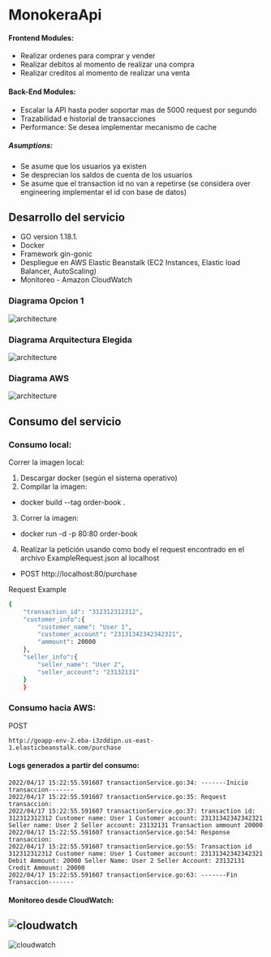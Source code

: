 # MonokeraApi

#### Frontend Modules:

* Realizar ordenes para comprar y vender
* Realizar debitos al momento de realizar una compra
* Realizar creditos al momento de realizar una venta


#### Back-End Modules: 

* Escalar la API hasta poder soportar mas de 5000 request por segundo 
* Trazabilidad e historial de transacciones
* Performance: Se desea implementar mecanismo de cache


##### Asumptions:

* Se asume que los usuarios ya existen
* Se desprecian los saldos de cuenta de los usuarios
* Se asume que el transaction id no van a repetirse (se considera over engineering implementar el id con base de datos)

## Desarrollo del servicio

* GO version 1.18.1.
* Docker
* Framework gin-gonic
* Despliegue en AWS Elastic Beanstalk (EC2 Instances, Elastic load Balancer, AutoScaling)
* Monitoreo - Amazon CloudWatch

### Diagrama Opcion 1
![architecture](https://github.com/fabiandroid10/sre/blob/master/Op1.jpeg)

### Diagrama Arquitectura Elegida
![architecture](https://github.com/fabiandroid10/sre/blob/master/DiagramArch.jpeg)

### Diagrama AWS
![architecture](https://github.com/fabiandroid10/sre/blob/master/DiagramAWS.jpeg)


## Consumo del servicio

### Consumo local:

Correr la imagen local: 

1. Descargar docker (según el sistema operativo)
2. Compilar la imagen: 
  - docker build --tag order-book .
3. Correr la imagen:
  - docker run -d -p 80:80 order-book 
4. Realizar la petición usando como body el request encontrado en el archivo ExampleRequest.json al localhost
  - POST http://localhost:80/purchase

Request Example
```bash
{
    "transaction_id": "312312312312",
    "customer_info":{
        "customer_name": "User 1",
        "customer_account": "23131342342342321",
        "ammount": 20000 
    },
    "seller_info":{
        "seller_name": "User 2",
        "seller_account": "23132131"
    }
    }
```


### Consumo hacia AWS:
POST
```
http://goapp-env-2.eba-i3zddipn.us-east-1.elasticbeanstalk.com/purchase
```

#### Logs generados a partir del consumo:

```
2022/04/17 15:22:55.591607 transactionService.go:34: -------Inicio transaccion-------
2022/04/17 15:22:55.591607 transactionService.go:35: Request transaccion: 
2022/04/17 15:22:55.591607 transactionService.go:37: transaction id: 312312312312 Customer name: User 1 Customer account: 23131342342342321 Seller name: User 2 Seller account: 23132131 Transaction ammount 20000
2022/04/17 15:22:55.591607 transactionService.go:54: Response transaccion: 
2022/04/17 15:22:55.591607 transactionService.go:55: Transaction id 312312312312 Customer name: User 1 Customer account: 23131342342342321 Debit Ammount: 20000 Seller Name: User 2 Seller Account: 23132131 Credit Ammount: 20000
2022/04/17 15:22:55.591607 transactionService.go:63: -------Fin Transaccion-------
```
#### Monitoreo desde CloudWatch:

![cloudwatch](https://github.com/fabiandroid10/sre/blob/master/CloudWatch.png)
----
![cloudwatch](https://github.com/fabiandroid10/sre/blob/master/CloudWatch2.png)


